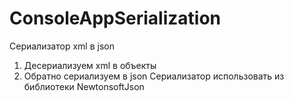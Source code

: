 # ConsoleAppSerialization
Сериализатор xml в json
1. Десериализуем xml в объекты
2. Обратно сериализуем в json
Сериализатор использовать из библиотеки NewtonsoftJson

